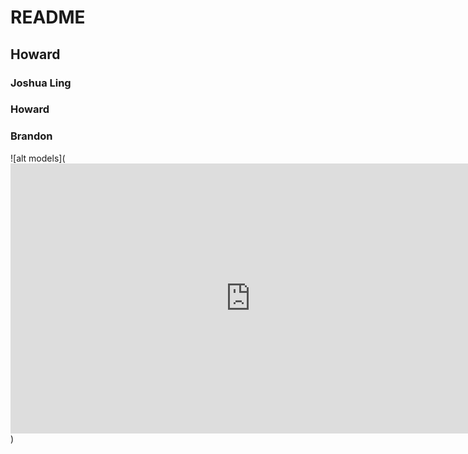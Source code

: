 # README


## Howard

### Joshua Ling
### Howard
### Brandon


![alt models](<iframe width="768" height="432" src="https://miro.com/app/live-embed/uXjVMKkhldE=/?moveToViewport=-225,-606,567,951&embedId=481250103419" frameborder="0" scrolling="no" allow="fullscreen; clipboard-read; clipboard-write" allowfullscreen></iframe>)
